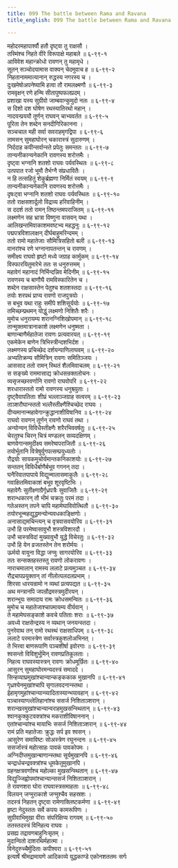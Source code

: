 ```yaml
---
title: 099 The battle between Rama and Ravana
title_english: 099 The battle between Rama and Ravana

---
```


<div class="audioEmbed"  caption="श्रीराम-हरिसीताराममूर्ति-घनपाठिभ्यां वचनम्" src="https://archive.org/download/Ramayana-recitation-Sriram-harisItArAmamUrti-Ghanapaati-v2/Kanda_6/Kanda_6_YK-099-The_battle_between_Rama_and_Ravana_0.mp3"></div>

महोदरमहापार्श्वौ हतौ दृष्ट्वा तु राक्षसौ ।  
तस्मिंश्च निहते वीरे विरूपाक्षे महाबले ॥ ६-९९-१  
आविवेश महान्क्रोधो रावणन् तु महामृधे ।  
सूतन् सञ्चोदयामास वाक्यन् चेदमुवाच ह ॥ ६-९९-२  
निहतानाममात्यानान् रुद्धस्य नगरस्य च ।  
दुःखमेषोअपनेष्यामि हत्वा तौ रामलक्ष्मणौ ॥ ६-९९-३  
रामवृक्षन् रणे हन्मि सीतापुष्पफलप्रदम् ।  
प्रशाखा यस्य सुग्रीवो जाम्बवान्कुमुदो नलः ॥ ६-९९-४  
स दिशो दश घोषेण रथस्यातिरथो महान् ।  
नादयन्प्रययौ तूर्णन् राघवन् चाभ्यवर्तत ॥ ६-९९-५  
पूरिता तेन शब्देन सनदीगिरिकानना ।  
सञ्चचाल मही सर्वा सवराहमृगद्विपा ॥ ६-९९-६  
तामसन् सुमहाघोरन् चकारास्त्रं सुदारुणम् ।  
निर्ददाह कपीन्सर्वान्स्ते प्रपेतुः समन्ततः ॥ ६-९९-७  
तान्यनीकान्यनेकानि रावणस्य शरोत्तमैः ।  
दृष्ट्वा भग्नानि शतशो राघवः पर्यवस्थितः ॥ ६-९९-८  
उत्पपात रजो भूमौ तैर्भग्नै संप्रधावितैः ।  
न हि तत्सहितुं शेकुर्ब्रह्मणा निर्मितं स्वयम् ॥ ६-९९-९  
तान्यनीकान्यनेकानि रावणस्य शरोत्तमैः ।  
दृषःट्वा भग्नानि शतशो राघवः पर्यवस्थितः ॥ ६-९९-१०  
ततो राक्षसशार्दूलो विद्राव्य हरिवाहिनीम् ।  
स ददर्श ततो रामन् तिष्ठन्तमपराजितम् ॥ ६-९९-११  
लक्ष्मणेन सह भ्रात्रा विष्णुना वासवन् यथा ।  
आलिखन्तमिवाकाशमवष्टभ्य महद्धनुः ॥ ६-९९-१२  
पद्मपत्रविशालाक्षन् दीर्घबाहुमरिन्दमम् ।  
ततो रामो महातेजाः सौमित्रिसहितो बली ॥ ६-९९-१३  
वानरांश्च रणे भग्नानापतन्तन् च रावणम् ।  
समीक्ष्य राघवो हृष्टो मध्ये जग्राह कार्मुकम् ॥ ६-९९-१४  
विस्फारयितुमारेभे ततः स धनुरुत्तमम् ।  
महावेगं महानादं निर्भिन्दन्निव मेदिनीम् ॥ ६-९९-१५  
रावणस्य च बाणौघै रामविस्फारितेन च ।  
शब्देन राक्षसास्तेन पेतुश्च शतशस्तदा ॥ ६-९९-१६  
तयोः शरपथं प्राप्य रावणो राजपुत्रयोः ।  
स बभूव यथा राहुः समीपे शशिसूर्ययोः ॥ ६-९९-१७  
तमिच्छन्प्रथमन् योद्धुं लक्ष्मणो निशितैः शरैः ।  
मुमोच धनुरायम्य शरानग्निशिखोपमान् ॥ ६-९९-१८  
तान्मुक्तमात्रानाकाशे लक्ष्मणेन धनुष्मता ।  
बाणान्बाणैर्महातेजा रावणः प्रत्यवारयत् ॥ ६-९९-१९  
एकमेकेन बाणेन त्रिभिस्त्रीन्दशभिर्दश ।  
लक्ष्मणस्य प्रचिच्छेद दर्शयन्पाणिलाघवम् ॥ ६-९९-२०  
अभ्यतिक्रम्य सौमित्रिन् रावणः समितिञ्जयः ।  
आससाद ततो रामन् स्थितं शैलमिवाचलम् ॥ ६-९९-२१  
स सङ्ख्ये राममासाद्य क्रोधसन्रक्तलोचनः ।  
व्यसृजच्छरवर्णानि रावणो राघवोपरि ॥ ६-९९-२२  
शरधारास्ततो रामो रावणस्य धनुश्च्युताः ।  
दृष्ट्वैवापतिताः शीघ्रं भल्लाञ्जग्राह सत्वरम् ॥ ६-९९-२३  
ताञ्शरौघान्स्ततो भल्लैस्तीक्ष्णैश्चिच्छेद राघवः ।  
दीप्यमानान्महावेगान्क्रुद्धानाशीविषानिव ॥ ६-९९-२४  
राघवो रावणन् तूर्णन् रावणो राघवं तथा ।  
अन्योन्यन् विविधैस्तीक्ष्णैः शरैरभिववर्षतुः ॥ ६-९९-२५  
चेरतुश्च चिरन् चित्रं मण्डलन् सव्यदक्षिणम् ।  
बाणवेगान्समुदीक्ष्य समरेष्वपराजितौ ॥ ६-९९-२६  
तयोर्भूतानि वित्रेषुर्युगपत्सम्प्रयुध्यतोः ।  
रौद्रयोः सायकमुचोर्यमान्तकनिकाशयोः ॥ ६-९९-२७  
सन्ततन् विविधैर्बाणैर्बभूव गगनन् तदा ।  
घनैरिवातपापाये विद्युन्मालासमाकुलैः ॥ ६-९९-२८  
गवाक्षितमिवाकाशं बभूव शूरवृष्टिभिः ।  
महावेगैः सुतीक्ष्णाग्रैर्गृध्रपत्रैः सुवाजितैः ॥ ६-९९-२९  
शरान्धकारन् तौ भीमं चक्रतुः परमं तदा ।  
गतेअस्तन् तपने चापि महामेघाविवोत्थितौ ॥ ६-९९-३०  
तयोरभून्महद्युद्धमन्योन्यवधकाङ्क्षिणोः ।  
अनासाद्यमचिन्त्यन् च वृत्रवासवयोरिव ॥ ६-९९-३१  
उभौ हि परमेष्वासावुभौ शस्त्रविशारदौ ।  
उभौ चास्त्रविदां मुख्यावुभौ युद्धे विचेरतुः ॥ ६-९९-३२  
उभौ हि येन व्रजतस्तेन तेन शरोर्मयः ।  
ऊर्मयो वायुना विद्धा जग्मुः सागरयोरिव ॥ ६-९९-३३  
ततः सन्सक्तहस्तस्तु रावणो लोकरावणः ।  
नाराचमालान् रामस्य ललाटे प्रत्यमुञ्चत ॥ ६-९९-३४  
रौद्रचापप्रयुक्तान् तां नीलोत्पलदलप्रभाम् ।  
शिरसा धारयन्रामो न व्यथां प्रत्यपद्यत ॥ ६-९९-३५  
अथ मन्त्रानपि जपन्रौद्रमस्त्रमुदीरयन् ।  
शरान्भूयः समादाय रामः क्रोधसमन्वितः ॥ ६-९९-३६  
मुमोच च महातेजाश्चापमायम्य वीर्यवान् ।  
ते महामेघसङ्काशे कवचे पतिताः शराः ॥ ६-९९-३७  
अवध्ये राक्षसेन्द्रस्य न व्यथान् जनयन्स्तदा ।  
पुनरेवाथ तन् रामो रथस्थं राक्षसाधिपम् ॥ ६-९९-३८  
ललाटे परमास्त्रेण सर्वास्त्रकुशलोअभिनत् ।  
ते भित्त्वा बाणरूपाणि पञ्चशीर्षा इवोरगाः ॥ ६-९९-३९  
श्वसन्तो विविशुर्भूमिन् रावणप्रतिकूलताः ।  
निहत्य राघवस्यास्त्रन् रावणः क्रोधमूर्छितः ॥ ६-९९-४०  
आसुरन् सुमहाघोरमन्यदस्त्रं समाददे ।  
सिन्हव्याघ्रमुखांश्चान्यान्कङ्ककाक मुखानपि ॥ ६-९९-४१  
गृध्रश्येनमुखांश्चापि सृगालवदनान्स्तथा ।  
ईहामृगमुहांश्चान्यान्व्यादितास्यान्भयावहान् ॥ ६-९९-४२  
पञ्चास्याण्ल्लेलिहानांश्च ससर्ज निशिताञ्शरान् ।  
शरान्खरमुखांश्चान्यान्वराहमुखसन्स्थितान् ॥ ६-९९-४३  
श्वानकुक्कुटवक्त्रांश्च मकराशीविषाननान् ।  
एतांश्चान्यांश्च मायाभिः ससर्ज निशिताञ्शरान् ॥ ६-९९-४४  
रामं प्रति महातेजाः क्रुद्धः सर्प इव श्वसन् ।  
आसुरेण समाविष्टः सोअस्त्रेण रघुनन्दनः ॥ ६-९९-४५  
ससर्जास्त्रं महोत्साहः पावकं पावकोपमः ।  
अग्निदीप्तमुखान्बाणान्स्तथा सूर्यमुखानपि ॥ ६-९९-४६  
चन्द्रार्धचन्द्रवक्त्रांश्च धूमकेतुमुखानपि ।  
ग्रहनक्षत्रवर्णांश्च महोल्का मुखसन्स्थितान् ॥ ६-९९-४७  
विद्युज्जिह्वोपमांश्चान्यान्ससर्ज निशिताञ्शरान् ।  
ते रावणशरा घोरा राघवास्त्रसमाहताः ॥ ६-९९-४८  
विलयन् जग्मुराकाशे जग्मुश्चैव सहस्रशः ।  
तदस्त्रं निहतन् दृष्ट्वा रामेणाक्लिष्टकर्मणा ॥ ६-९९-४९  
हृष्टा नेदुस्ततः सर्वे कपयः कामरूपिणः ।  
सुग्रीवाभिमुखा वीराः संपरिक्षिप्य रागवम् ॥ ६-९९-५०  
ततस्तदस्त्रं विनिहत्य राघवः ।  
प्रसह्य तद्रावणबाहुनिःसृतम् ।  
मुदान्वितो दाशरथिर्महात्मा ।  
विनेदुरुच्चैर्मुदिताः कपीश्वरा ॥ ६-९९-५१  
इत्यार्षे श्रीमद्रामायणे आदिकाव्ये युद्धकाण्डे एकोनशततमः सर्गः